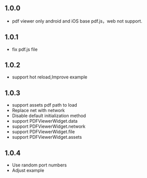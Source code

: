 ## 1.0.0

* pdf viewer only android and iOS base pdf.js，web not support.

## 1.0.1

* fix pdf.js file 

## 1.0.2

* support hot reload,Improve example

## 1.0.3

* support assets pdf path to load
* Replace net with network
* Disable default initialization method
* support PDFViewerWidget.data
* support PDFViewerWidget.network
* support PDFViewerWidget.file
* support PDFViewerWidget.assets

## 1.0.4

* Use random port numbers
* Adjust example